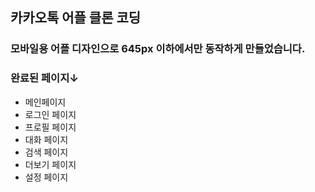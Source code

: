 ## 카카오톡 어플 클론 코딩
### 모바일용 어플 디자인으로 645px 이하에서만 동작하게 만들었습니다.
### 완료된 페이지↓
+ 메인페이지
+ 로그인 페이지
+ 프로필 페이지
+ 대화 페이지
+ 검색 페이지
+ 더보기 페이지
+ 설정 페이지
